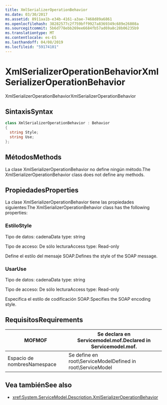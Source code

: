 ```yaml
---
title: XmlSerializerOperationBehavior
ms.date: 03/30/2017
ms.assetid: 8911aa1b-e34b-4161-a3ae-7468d89a6861
ms.openlocfilehash: 38282577c2f759bff9927a8369349c689e26808a
ms.sourcegitcommit: 5b6d778ebb269ee6684fb57ad69a8c28b06235b9
ms.translationtype: MT
ms.contentlocale: es-ES
ms.lasthandoff: 04/08/2019
ms.locfileid: "59174101"
---
```

# <a name="xmlserializeroperationbehavior"></a><span data-ttu-id="94b0e-102">XmlSerializerOperationBehavior</span><span class="sxs-lookup"><span data-stu-id="94b0e-102">XmlSerializerOperationBehavior</span></span>
<span data-ttu-id="94b0e-103">XmlSerializerOperationBehavior</span><span class="sxs-lookup"><span data-stu-id="94b0e-103">XmlSerializerOperationBehavior</span></span>  
  
## <a name="syntax"></a><span data-ttu-id="94b0e-104">Sintaxis</span><span class="sxs-lookup"><span data-stu-id="94b0e-104">Syntax</span></span>  
  
```csharp
class XmlSerializerOperationBehavior : Behavior  
{  
  string Style;  
  string Use;  
};  
```  
  
## <a name="methods"></a><span data-ttu-id="94b0e-105">Métodos</span><span class="sxs-lookup"><span data-stu-id="94b0e-105">Methods</span></span>  
 <span data-ttu-id="94b0e-106">La clase XmlSerializerOperationBehavior no define ningún método.</span><span class="sxs-lookup"><span data-stu-id="94b0e-106">The XmlSerializerOperationBehavior class does not define any methods.</span></span>  
  
## <a name="properties"></a><span data-ttu-id="94b0e-107">Propiedades</span><span class="sxs-lookup"><span data-stu-id="94b0e-107">Properties</span></span>  
 <span data-ttu-id="94b0e-108">La clase XmlSerializerOperationBehavior tiene las propiedades siguientes:</span><span class="sxs-lookup"><span data-stu-id="94b0e-108">The XmlSerializerOperationBehavior class has the following properties:</span></span>  
  
### <a name="style"></a><span data-ttu-id="94b0e-109">Estilo</span><span class="sxs-lookup"><span data-stu-id="94b0e-109">Style</span></span>  
 <span data-ttu-id="94b0e-110">Tipo de datos: cadena</span><span class="sxs-lookup"><span data-stu-id="94b0e-110">Data type: string</span></span>  
  
 <span data-ttu-id="94b0e-111">Tipo de acceso: De sólo lectura</span><span class="sxs-lookup"><span data-stu-id="94b0e-111">Access type: Read-only</span></span>  
  
 <span data-ttu-id="94b0e-112">Define el estilo del mensaje SOAP.</span><span class="sxs-lookup"><span data-stu-id="94b0e-112">Defines the style of the SOAP message.</span></span>  
  
### <a name="use"></a><span data-ttu-id="94b0e-113">Usar</span><span class="sxs-lookup"><span data-stu-id="94b0e-113">Use</span></span>  
 <span data-ttu-id="94b0e-114">Tipo de datos: cadena</span><span class="sxs-lookup"><span data-stu-id="94b0e-114">Data type: string</span></span>  
  
 <span data-ttu-id="94b0e-115">Tipo de acceso: De sólo lectura</span><span class="sxs-lookup"><span data-stu-id="94b0e-115">Access type: Read-only</span></span>  
  
 <span data-ttu-id="94b0e-116">Especifica el estilo de codificación SOAP.</span><span class="sxs-lookup"><span data-stu-id="94b0e-116">Specifies the SOAP encoding style.</span></span>  
  
## <a name="requirements"></a><span data-ttu-id="94b0e-117">Requisitos</span><span class="sxs-lookup"><span data-stu-id="94b0e-117">Requirements</span></span>  
  
|<span data-ttu-id="94b0e-118">MOF</span><span class="sxs-lookup"><span data-stu-id="94b0e-118">MOF</span></span>|<span data-ttu-id="94b0e-119">Se declara en Servicemodel.mof.</span><span class="sxs-lookup"><span data-stu-id="94b0e-119">Declared in Servicemodel.mof.</span></span>|  
|---------|-----------------------------------|  
|<span data-ttu-id="94b0e-120">Espacio de nombres</span><span class="sxs-lookup"><span data-stu-id="94b0e-120">Namespace</span></span>|<span data-ttu-id="94b0e-121">Se define en root\ServiceModel</span><span class="sxs-lookup"><span data-stu-id="94b0e-121">Defined in root\ServiceModel</span></span>|  
  
## <a name="see-also"></a><span data-ttu-id="94b0e-122">Vea también</span><span class="sxs-lookup"><span data-stu-id="94b0e-122">See also</span></span>

- <xref:System.ServiceModel.Description.XmlSerializerOperationBehavior>
